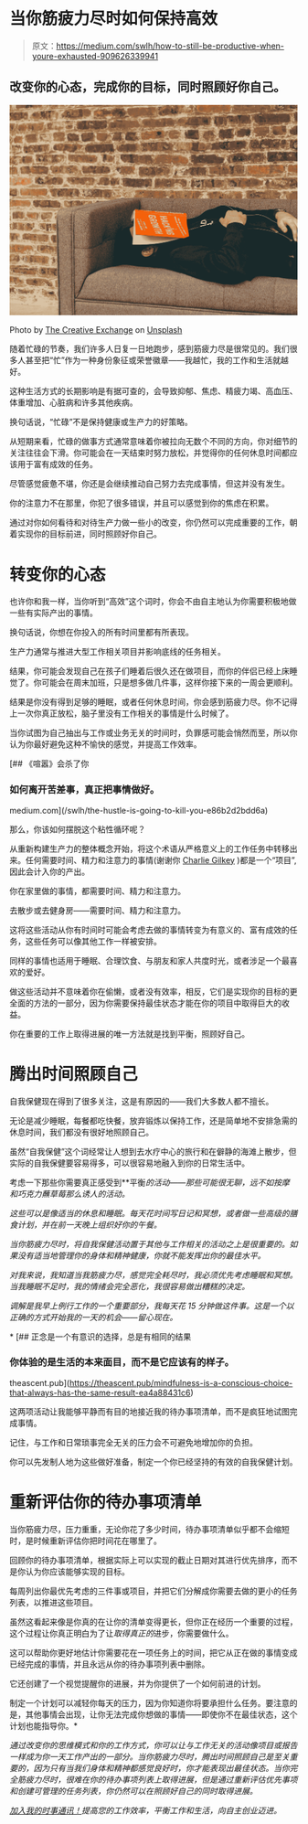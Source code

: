 # 当你筋疲力尽时如何保持高效

> 原文：<https://medium.com/swlh/how-to-still-be-productive-when-youre-exhausted-909626339941>

## 改变你的心态，完成你的目标，同时照顾好你自己。

![](img/636fe6ee796c7bdd54258cc4f79c2d54.png)

Photo by [The Creative Exchange](https://unsplash.com/@creativeexchange?utm_source=medium&utm_medium=referral) on [Unsplash](https://unsplash.com?utm_source=medium&utm_medium=referral)

随着忙碌的节奏，我们许多人日复一日地跑步，感到筋疲力尽是很常见的。我们很多人甚至把“忙”作为一种身份象征或荣誉徽章——我越忙，我的工作和生活就越好。

这种生活方式的长期影响是有据可查的，会导致抑郁、焦虑、精疲力竭、高血压、体重增加、心脏病和许多其他疾病。

换句话说，“忙碌”不是保持健康或生产力的好策略。

从短期来看，忙碌的做事方式通常意味着你被拉向无数个不同的方向，你对细节的关注往往会下滑。你可能会在一天结束时努力放松，并觉得你的任何休息时间都应该用于富有成效的任务。

尽管感觉疲惫不堪，你还是会继续推动自己努力去完成事情，但这并没有发生。

你的注意力不在那里，你犯了很多错误，并且可以感觉到你的焦虑在积累。

通过对你如何看待和对待生产力做一些小的改变，你仍然可以完成重要的工作，朝着实现你的目标前进，同时照顾好你自己。

# 转变你的心态

也许你和我一样，当你听到“高效”这个词时，你会不由自主地认为你需要积极地做一些有实际产出的事情。

换句话说，你想在你投入的所有时间里都有所表现。

生产力通常与推进大型工作相关项目并影响底线的任务相关。

结果，你可能会发现自己在孩子们睡着后很久还在做项目，而你的伴侣已经上床睡觉了。你可能会在周末加班，只是想多做几件事，这样你接下来的一周会更顺利。

结果是你没有得到足够的睡眠，或者任何休息时间，你会感到筋疲力尽。你不记得上一次你真正放松，脑子里没有工作相关的事情是什么时候了。

当你试图为自己抽出与工作或业务无关的时间时，负罪感可能会悄然而至，所以你认为你最好避免这种不愉快的感觉，并提高工作效率。

[](/swlh/the-hustle-is-going-to-kill-you-e86b2d2bdd6a) [## 《喧嚣》会杀了你

### 如何离开苦差事，真正把事情做好。

medium.com](/swlh/the-hustle-is-going-to-kill-you-e86b2d2bdd6a) 

那么，你该如何摆脱这个粘性循环呢？

从重新构建生产力的整体概念开始，将这个术语从严格意义上的工作任务中转移出来。任何需要时间、精力和注意力的事情(谢谢你 [Charlie Gilkey](http://www.productiveflourishing.com) )都是一个“项目”,因此会计入你的产出。

你在家里做的事情，都需要时间、精力和注意力。

去散步或去健身房——需要时间、精力和注意力。

这将这些活动从你有时间时可能会考虑去做的事情转变为有意义的、富有成效的任务，这些任务可以像其他工作一样被安排。

同样的事情也适用于睡眠、合理饮食、与朋友和家人共度时光，或者涉足一个最喜欢的爱好。

做这些活动并不意味着你在偷懒，或者没有效率，相反，它们是实现你的目标的更全面的方法的一部分，因为你需要保持最佳状态才能在你的项目中取得巨大的收益。

你在重要的工作上取得进展的唯一方法就是找到平衡，照顾好自己。

# 腾出时间照顾自己

自我保健现在得到了很多关注，这是有原因的——我们大多数人都不擅长。

无论是减少睡眠，每餐都吃快餐，放弃锻炼以保持工作，还是简单地不安排急需的休息时间，我们都没有很好地照顾自己。

虽然“自我保健”这个词经常让人想到去水疗中心的旅行和在僻静的海滩上散步，但实际的自我保健要容易得多，可以很容易地融入到你的日常生活中。

考虑一下那些你需要真正感受到**平衡*的活动——那些可能很无聊，远不如按摩和巧克力蘸草莓那么诱人的活动。*

*这些可以是像适当的休息和睡眠。每天花时间写日记和冥想，或者做一些高级的膳食计划，并在前一天晚上组织好你的午餐。*

*当你筋疲力尽时，将自我保健活动置于其他与工作相关的活动之上是很重要的。如果没有适当地管理你的身体和精神健康，你就不能发挥出你的最佳水平。*

*对我来说，我知道当我筋疲力尽，感觉完全耗尽时，我必须优先考虑睡眠和冥想。当我睡眠不足时，我的情绪会完全恶化，我很容易做出糟糕的决定。*

*调解是我早上例行工作的一个重要部分，我每天花 15 分钟做这件事。这是一个以正确的方式开始我的一天的机会——留心现在。*

*[](https://theascent.pub/mindfulness-is-a-conscious-choice-that-always-has-the-same-result-ea4a88431c6) [## 正念是一个有意识的选择，总是有相同的结果

### 你体验的是生活的本来面目，而不是它应该有的样子。

theascent.pub](https://theascent.pub/mindfulness-is-a-conscious-choice-that-always-has-the-same-result-ea4a88431c6) 

这两项活动让我能够平静而有目的地接近我的待办事项清单，而不是疯狂地试图完成事情。

记住，与工作和日常琐事完全无关的压力会不可避免地增加你的负担。

你可以先发制人地为这些做好准备，制定一个你已经坚持的有效的自我保健计划。

# 重新评估你的待办事项清单

当你筋疲力尽，压力重重，无论你花了多少时间，待办事项清单似乎都不会缩短时，是时候重新评估你把时间花在哪里了。

回顾你的待办事项清单，根据实际上可以实现的截止日期对其进行优先排序，而不是你认为你应该能够实现的目标。

每周列出你最优先考虑的三件事或项目，并把它们分解成你需要去做的更小的任务列表，以推进这些项目。

虽然这看起来像是你真的在让你的清单变得更长，但你正在经历一个重要的过程，这个过程让你真正明白为了让*取得真正的*进步，你需要做什么。

这可以帮助你更好地估计你需要花在一项任务上的时间，把它从正在做的事情变成已经完成的事情，并且永远从你的待办事项列表中删除。

它还创建了一个视觉提醒你的进展，并为你提供了一个如何前进的计划。

制定一个计划可以减轻你每天的压力，因为你知道你将要承担什么任务。要注意的是，其他事情会出现，让你无法完成你想做的事情——即使你不在最佳状态，这个计划也能指导你。* 

*通过改变你的思维模式和你的工作方式，你可以让与工作无关的活动像项目或报告一样成为你一天工作产出的一部分。当你筋疲力尽时，腾出时间照顾自己是至关重要的，因为只有当我们身体和精神都感觉良好时，你才能表现出最佳状态。当你完全筋疲力尽时，很难在你的待办事项列表上取得进展，但是通过重新评估优先事项和创建可管理的任务列表，你仍然可以在照顾好自己的同时取得进展。*

*[加入我的时事通讯！](https://www.shannonhennig.com/newsletter-sign-up)提高您的工作效率，平衡工作和生活，向自主创业迈进。*